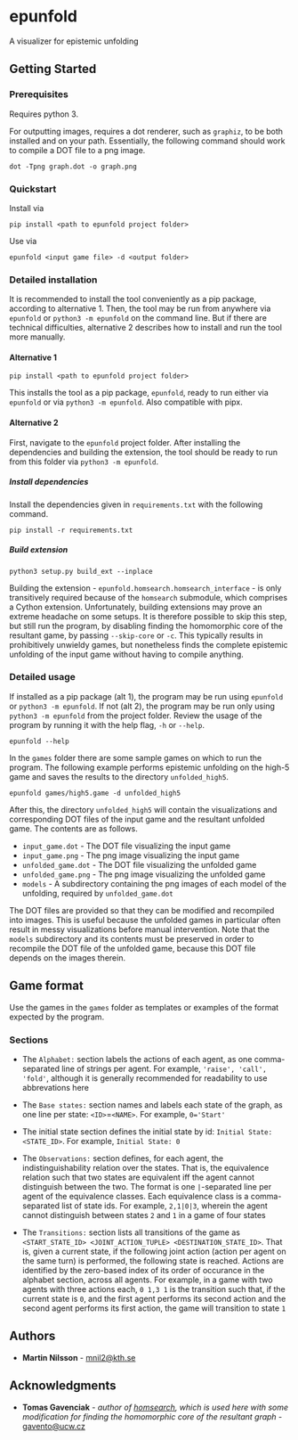 # epunfold

A visualizer for epistemic unfolding

## Getting Started

### Prerequisites

Requires python 3.

For outputting images, requires a dot renderer, such as `graphiz`, to be both installed and on your path. Essentially, the following command should work to compile a DOT file to a png image.

```
dot -Tpng graph.dot -o graph.png
```

### Quickstart

Install via

```
pip install <path to epunfold project folder>
```

Use via

```
epunfold <input game file> -d <output folder>
```

### Detailed installation

It is recommended to install the tool conveniently as a pip package, according to alternative 1. Then, the tool may be run from anywhere via `epunfold` or `python3 -m epunfold` on the command line. But if there are technical difficulties, alternative 2 describes how to install and run the tool more manually.

#### Alternative 1

```
pip install <path to epunfold project folder>
```

This installs the tool as a pip package, `epunfold`, ready to run either via `epunfold` or via `python3 -m epunfold`. Also compatible with pipx.

#### Alternative 2

First, navigate to the `epunfold` project folder. After installing the dependencies and building the extension, the tool should be ready to run from this folder via `python3 -m epunfold`.

##### Install dependencies

Install the dependencies given in `requirements.txt` with the following command.

```
pip install -r requirements.txt
```

##### Build extension

```
python3 setup.py build_ext --inplace
```

Building the extension - `epunfold.homsearch.homsearch_interface` - is only transitively required because of the `homsearch` submodule, which comprises a Cython extension. Unfortunately, building extensions may prove an extreme headache on some setups. It is therefore possible to skip this step, but still run the program, by disabling finding the homomorphic core of the resultant game, by passing `--skip-core` or `-c`. This typically results in prohibitively unwieldy games, but nonetheless finds the complete epistemic unfolding of the input game without having to compile anything.

### Detailed usage

If installed as a pip package (alt 1), the program may be run using `epunfold` or `python3 -m epunfold`. If not (alt 2), the program may be run only using `python3 -m epunfold` from the project folder. Review the usage of the program by running it with the help flag, `-h` or `--help`.

```
epunfold --help
```

In the `games` folder there are some sample games on which to run the program. The following example performs epistemic unfolding on the high-5 game and saves the results to the directory `unfolded_high5`.

```
epunfold games/high5.game -d unfolded_high5
```

After this, the directory `unfolded_high5` will contain the visualizations and corresponding DOT files of the input game and the resultant unfolded game. The contents are as follows.

* `input_game.dot` - The DOT file visualizing the input game
* `input_game.png` - The png image visualizing the input game
* `unfolded_game.dot` - The DOT file visualizing the unfolded game
* `unfolded_game.png` - The png image visualizing the unfolded game
* `models` - A subdirectory containing the png images of each model of the unfolding, required by `unfolded_game.dot`

The DOT files are provided so that they can be modified and recompiled into images. This is useful because the unfolded games in particular often result in messy visualizations before manual intervention. Note that the `models` subdirectory and its contents must be preserved in order to recompile the DOT file of the unfolded game, because this DOT file depends on the images therein.

## Game format

Use the games in the `games` folder as templates or examples of the format expected by the program.

### Sections

* The `Alphabet:` section labels the actions of each agent, as one comma-separated line of strings per agent. For example, `'raise', 'call', 'fold'`, although it is generally recommended for readability to use abbrevations here

* The `Base states:` section names and labels each state of the graph, as one line per state: `<ID>`=`<NAME>`. For example, `0='Start'`

* The initial state section defines the initial state by id: `Initial State: <STATE_ID>`. For example, `Initial State: 0`

* The `Observations:` section defines, for each agent, the indistinguishability relation over the states. That is, the equivalence relation such that two states are equivalent iff the agent cannot distinguish between the two. The format is one `|`-separated line per agent of the equivalence classes. Each equivalence class is a comma-separated list of state ids. For example, `2,1|0|3`, wherein the agent cannot distinguish between states `2` and `1` in a game of four states

* The `Transitions:` section lists all transitions of the game as `<START_STATE_ID> <JOINT_ACTION_TUPLE> <DESTINATION_STATE_ID>`. That is, given a current state, if the following joint action (action per agent on the same turn) is performed, the following state is reached. Actions are identified by the zero-based index of its order of occurance in the alphabet section, across all agents. For example, in a game with two agents with three actions each, `0 1,3 1` is the transition such that, if the current state is `0`, and the first agent performs its second action and the second agent performs its first action, the game will transition to state `1`

## Authors

* **Martin Nilsson** - mnil2@kth.se

## Acknowledgments

* **Tomas Gavenciak** - *author of [homsearch](https://github.com/gavento/homsearch/), which is used here with some modification for finding the homomorphic core of the resultant graph* - gavento@ucw.cz
